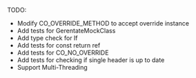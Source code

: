 TODO:
- Modify CO_OVERRIDE_METHOD to accept override instance
- Add tests for GerentateMockClass
- Add type check for If
- Add tests for const return ref
- Add tests for CO_NO_OVERRIDE
- Add tests for checking if single header is up to date
- Support Multi-Threading
